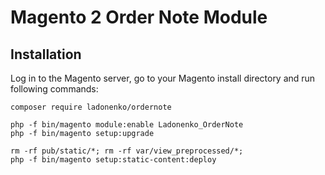 # Magento 2 Order Note Module
## Installation

Log in to the Magento server, go to your Magento install directory and run following commands:
```
composer require ladonenko/ordernote

php -f bin/magento module:enable Ladonenko_OrderNote
php -f bin/magento setup:upgrade

rm -rf pub/static/*; rm -rf var/view_preprocessed/*;
php -f bin/magento setup:static-content:deploy
```
